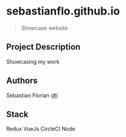 # sebastianflo.github.io

> Showcase website

## Project Description
Showcasing my work

## Authors
Sebastian Florian ([#](https://github.com/SebastianFlo/SebastianFlo.github.io))

## Stack
Redux
VueJs
CircleCI
Node